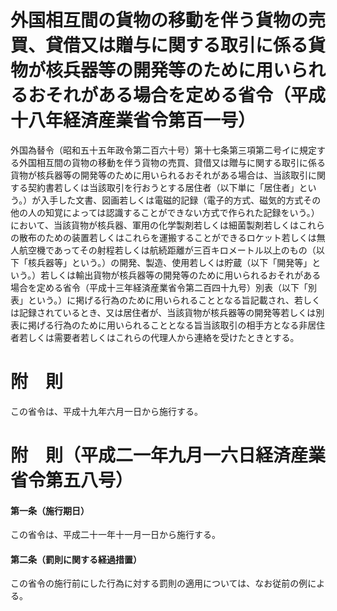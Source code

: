 # 外国相互間の貨物の移動を伴う貨物の売買、貸借又は贈与に関する取引に係る貨物が核兵器等の開発等のために用いられるおそれがある場合を定める省令（平成十八年経済産業省令第百一号）
外国為替令（昭和五十五年政令第二百六十号）第十七条第三項第二号イに規定する外国相互間の貨物の移動を伴う貨物の売買、貸借又は贈与に関する取引に係る貨物が核兵器等の開発等のために用いられるおそれがある場合は、当該取引に関する契約書若しくは当該取引を行おうとする居住者（以下単に「居住者」という。）が入手した文書、図画若しくは電磁的記録（電子的方式、磁気的方式その他の人の知覚によっては認識することができない方式で作られた記録をいう。）において、当該貨物が核兵器、軍用の化学製剤若しくは細菌製剤若しくはこれらの散布のための装置若しくはこれらを運搬することができるロケット若しくは無人航空機であってその射程若しくは航続距離が三百キロメートル以上のもの（以下「核兵器等」という。）の開発、製造、使用若しくは貯蔵（以下「開発等」という。）若しくは輸出貨物が核兵器等の開発等のために用いられるおそれがある場合を定める省令（平成十三年経済産業省令第二百四十九号）別表（以下「別表」という。）に掲げる行為のために用いられることとなる旨記載され、若しくは記録されているとき、又は居住者が、当該貨物が核兵器等の開発等若しくは別表に掲げる行為のために用いられることとなる旨当該取引の相手方となる非居住者若しくは需要者若しくはこれらの代理人から連絡を受けたときとする。
# 附　則
この省令は、平成十九年六月一日から施行する。
# 附　則（平成二一年九月一六日経済産業省令第五八号）
#### 第一条（施行期日）
この省令は、平成二十一年十一月一日から施行する。
#### 第二条（罰則に関する経過措置）
この省令の施行前にした行為に対する罰則の適用については、なお従前の例による。
